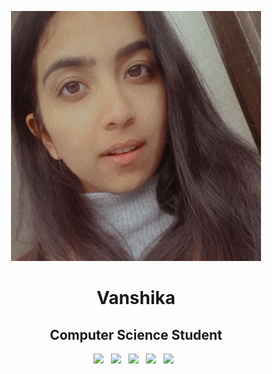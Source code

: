 <p align="center">
<img src="img/picture.jpeg" height="400">

<h1 align="center">Vanshika</h1>

<h2 align="center">Computer Science Student</h2>

<p align='center'>
  <a href="mailto:vanshikaaa1009@gmail.com"><img height="50" src="img/gmail.png?raw=true"></a>&nbsp;&nbsp;
  <a href="https://www.linkedin.com/in/vanshika-madaan-4a310917b"><img height="50" src="img/linkedin.png?raw=true"></a>&nbsp;&nbsp;
  <a href="https://medium.com/@[medium account]"><img height="50" src="img/medium.png?raw=true"></a>&nbsp;&nbsp;
  <a href="https://twitter.com/madaanvanshi"><img height="50" src="img/twitter.png?raw=true"></a>&nbsp;&nbsp;
  <a href="[portfolio]"><img height="50" src="img/website.png?raw=true"></a>&nbsp;&nbsp;
</p>
</p>
